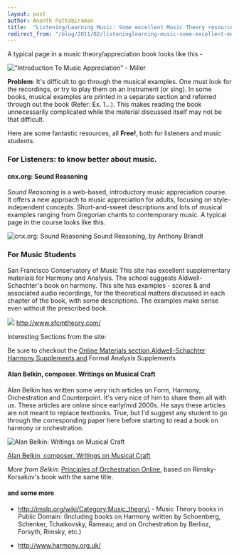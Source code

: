 ```yaml
---
layout: post
author: Ananth Pattabiraman
title:  "Listening/Learning Music: Some excellent Music Theory resources (Scores & Audio)"
redirect_from: "/blog/2011/02/listeninglearning-music-some-excellent-music-theory-resources-scores-audio/"
---
```

A typical page in a music theory/appreciation book looks like this -

!["Introduction To Music Appreciation" - Miller]({{site.url}}/images/sample_intro-to-music-appreciation_miller.jpg)

**Problem**: It's difficult to go through the musical examples.  One must look for the recordings, or try to play them on an instrument (or sing). In some books, musical examples are printed in a separate section and referred through out the book (Refer: Ex. 1...). This makes reading the book unnecessarily complicated while the material discussed itself may not be that difficult.

Here are some fantastic resources, all **Free!**, both for listeners and music students.

### For Listeners: to know better about music.

#### cnx.org: Sound Reasoning

*Sound Reasoning* is a web-based, introductory music appreciation course. It offers a new approach to music appreciation for adults, focusing on style-independent concepts.  Short-and-sweet descriptions and lots of musical examples ranging from Gregorian chants to contemporary music. A typical page in the course looks like this.
 
 ![cnx.org: Sound Reasoning]({{site.url}}/images/screenshot-sound_reasoning.png) Sound Reasoning, by Anthony Brandt

 ### For Music Students

 San Francisco Conservatory of Music This site has excellent supplementary materials for Harmony and Analysis. The school suggests Aldwell-Schachter's book on harmony.  This site has examples - scores & and associated audio recordings, for the theoretical matters discussed in each chapter of the book, with some descriptions. The examples make sense even without the prescribed book.

 ![]({{site.url}}/images/screenshot-sfcmtheory.png) <http://www.sfcmtheory.com/>

 Interesting Sections from the site:

 Be sure to checkout the [Online Materials section,](http://sfcmtheory.com/online_materials.htm)[Aldwell-Schachter Harmony Supplements and](http://sfcmtheory.com/harmony_supplements/harmony_supplements.html)
 Formal Analysis Supplements

#### Alan Belkin, composer. Writings on Musical Craft

  Alan Belkin has written some very rich articles on Form, Harmony, Orchestration and Counterpoint. It's very nice of him to share them all with us. These articles are online since early/mid 2000s. He says these articles are not meant to replace textbooks. True, but I'd suggest any student to go through the corresponding paper here before starting to read a book on harmony or orchestration.


 ![]({{site.url}}/images/screenshot-belkin.png "Alan Belkin: Writings on Musical Craft")

[Alan Belkin, composer. Writings on Musical Craft](http://alanbelkinmusic.com/ABWritingNAV.html)

*More from Belkin:* [Principles of Orchestration Online](http://www.northernsounds.com/forum/forumdisplay.php/77-Principles-of-Orchestration-On-line), based on Rimsky-Korsakov's book with the same title.


#### and some more

 -  <http://imslp.org/wiki/Category:Music_theory\> - Music Theory books in Public Domain: (Including books on Harmony written by Schoenberg, Schenker, Tchaikovsky, Rameau; and on Orchestration by Berlioz, Forsyth, Rimsky, etc.)

 - <http://www.harmony.org.uk/>
